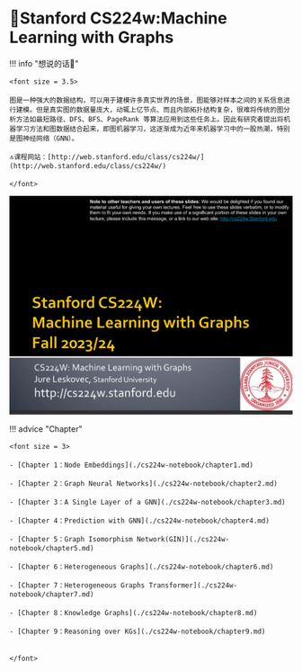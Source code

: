 # 🔭Stanford CS224w:Machine Learning with Graphs
<script src="https://polyfill.io/v3/polyfill.min.js?features=es6"></script>
<script src="https://cdn.jsdelivr.net/npm/mathjax@3/es5/tex-chtml.js"></script>
!!! info "想说的话🎇"
    
    <font size = 3.5>
    
    图是一种强大的数据结构，可以用于建模许多真实世界的场景，图能够对样本之间的关系信息进行建模。但是真实图的数据量庞大，动辄上亿节点、而且内部拓扑结构复杂，很难将传统的图分析方法如最短路径、DFS、BFS、PageRank 等算法应用到这些任务上。因此有研究者提出将机器学习方法和图数据结合起来，即图机器学习，这逐渐成为近年来机器学习中的一股热潮，特别是图神经网络（GNN）。
    
    🔝课程网站：[http://web.stanford.edu/class/cs224w/](http://web.stanford.edu/class/cs224w/)
    
    </font>

![](./cs224w-notebook/img/cs224w.png)

!!! advice "Chapter"

    <font size = 3>

    - [Chapter 1：Node Embeddings](./cs224w-notebook/chapter1.md) 

    - [Chapter 2：Graph Neural Networks](./cs224w-notebook/chapter2.md)
    
    - [Chapter 3：A Single Layer of a GNN](./cs224w-notebook/chapter3.md)

    - [Chapter 4：Prediction with GNN](./cs224w-notebook/chapter4.md)

    - [Chapter 5：Graph Isomorphism Network(GIN)](./cs224w-notebook/chapter5.md)

    - [Chapter 6：Heterogeneous Graphs](./cs224w-notebook/chapter6.md)

    - [Chapter 7：Heterogeneous Graphs Transformer](./cs224w-notebook/chapter7.md)

    - [Chapter 8：Knowledge Graphs](./cs224w-notebook/chapter8.md)

    - [Chapter 9：Reasoning over KGs](./cs224w-notebook/chapter9.md)
    

    </font>